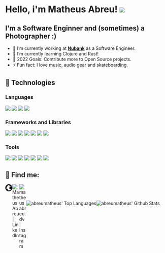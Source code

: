 # Hello, i'm Matheus Abreu! <img src="https://raw.githubusercontent.com/MartinHeinz/MartinHeinz/master/wave.gif" width="30px">

## I'm a Software Enginner and (sometimes) a Photographer :)

- 💜  I’m currently working at [**Nubank**](https://github.com/nubank) as a Software Engineer.
- 🌱  I’m currently learning Clojure and Rust!
- 🏁  2022 Goals: Contribute more to Open Source projects.
- ⚡  Fun fact: I love music, audio gear and skateboarding.

## 🔧 Technologies

### Languages

![](https://img.shields.io/badge/Python-informational?style=flat&logo=python&logoColor=white&color=2bbc8a)
![](https://img.shields.io/badge/Clojure-informational?style=flat&logo=clojure&logoColor=white&color=2bbc8a)
![](https://img.shields.io/badge/JavaScript-informational?style=flat&logo=javascript&logoColor=white&color=2bbc8a)
![](https://img.shields.io/badge/Rust%20[Learning]-informational?style=flat&logo=rust&logoColor=white&color=2bbc8a)

### Frameworks and Libraries

![](https://img.shields.io/badge/FastAPI-informational?style=flat&logo=fastapi&logoColor=white&color=2bbc8a)
![](https://img.shields.io/badge/Django-informational?style=flat&logo=django&logoColor=white&color=2bbc8a)
![](https://img.shields.io/badge/Flask-informational?style=flat&logo=flask&logoColor=white&color=2bbc8a)
![](https://img.shields.io/badge/Remix-informational?style=flat&logo=remix&logoColor=white&color=2bbc8a)
![](https://img.shields.io/badge/Vue-informational?style=flat&logo=vue.js&logoColor=white&color=2bbc8a)
![](https://img.shields.io/badge/React-informational?style=flat&logo=react&logoColor=white&color=2bbc8a)
![](https://img.shields.io/badge/React_Native-informational?style=flat&logo=react&logoColor=white&color=2bbc8a)

### Tools

![](https://img.shields.io/badge/PostgreSQL-informational?style=flat&logo=postgresql&logoColor=white&color=2bbc8a)
![](https://img.shields.io/badge/Redis-informational?style=flat&logo=redis&logoColor=white&color=2bbc8a)
![](https://img.shields.io/badge/Apache%20Kafka-informational?style=flat&logo=apachekafka&logoColor=white&color=2bbc8a)
![](https://img.shields.io/badge/Docker-informational?style=flat&logo=docker&logoColor=white&color=2bbc8a)
![](https://img.shields.io/badge/Linux-informational?style=flat&logo=linux&logoColor=white&color=2bbc8a)
![](https://img.shields.io/badge/Git-informational?style=flat&logo=git&logoColor=white&color=2bbc8a)
![](https://img.shields.io/badge/AWS-informational?style=flat&logo=amazon-aws&logoColor=white&color=2bbc8a)

## 📱 Find me:

[<img align="left" alt="matheusabreu.com.br" width="22px" src="https://raw.githubusercontent.com/iconic/open-iconic/master/svg/globe.svg" />][website]
[<img align="left" alt="Matheus Abreu| LinkedIn" width="22px" src="https://cdn.jsdelivr.net/npm/simple-icons@v3/icons/linkedin.svg" />][linkedin]
[<img align="left" alt="matheusabreu.dv | Instagram" width="22px" src="https://cdn.jsdelivr.net/npm/simple-icons@v3/icons/instagram.svg" />][instagram]

<br />
<br />
<br />

<a href="#">
    <img align="left" alt="abreumatheus' Top Languages" src="https://github-readme-stats.vercel.app/api/top-langs/?username=abreumatheus&show_icons=true&theme=dark" />
</a>
<a href="#">
    <img align="left" alt="abreumatheus' Github Stats" src="https://github-readme-stats.vercel.app/api?username=abreumatheus&show_icons=true&theme=dark" />
</a>

[website]: https://matheusabreu.com.br
[twitter]: https://twitter.com/abreucodes
[instagram]: https://instagram.com/matheusabreu.dv
[linkedin]: https://linkedin.com/in/matheuspsabreu
